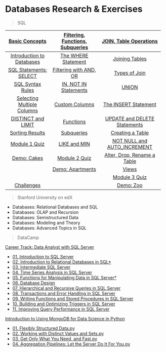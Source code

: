 # Databases Research & Exercises

> SQL

|[Basic Concepts](/sql)        |[Filtering, Functions, Subqueries](/sql)|[JOIN, Table Operations](/sql)|
|:----------------------------:|:--------------------------------------:|:----------------------------:|
|[Introduction to Databases](/sql/introduction-to-databases.sql)|[The WHERE Statement](/sql/the-WHERE-statement.sql)|[Joining Tables](/sql/joining-tables.sql)|
|[SQL Statements: SELECT](/sql/sql-statements-SELECT.sql)|[Filtering with AND, OR](/sql/filtering-with-AND-OR.sql)|[Types of Join](/sql/types-of-join.sql)|
|[SQL Syntax Rules](/sql-syntax-rules.sql)|[IN, NOT IN Statements](/sql/IN-NOT-IN-statements.sql)|[UNION](/sql/UNION.sql)|
|[Selecting Multiple Columns](/sql/selecting-multiple-columns.sql)|[Custom Columns](/sql/custom-columns.sql)|[The INSERT Statement](/sql/the-INSERT-statement.sql)          |
|[DISTINCT and LIMIT](/sql/DISTINCT-and-LIMIT.sql)|[Functions](/sql/functions.sql)|[UPDATE and DELETE Statements](/sql/UPDATE-and-DELETE-statements.sql)|
|[Sorting Results](/sql/sorting-results.sql)|[Subqueries](/sql/subqueries.sql)|[Creating a Table](/sql/creating-a-table.sql)|
|[Module 1 Quiz](/sql/module-1-quiz.sql)|[LIKE and MIN](/sql/LIKE-and-MIN.sql)|[NOT NULL and AUTO_INCREMENT](/sql/NOT-NULL-and-AUTO-INCREMENT.sql)|
|[Demo: Cakes](/sql/demo-cakes.sql)|[Module 2 Quiz](/sql/module-2-quiz.sql)|[Alter, Drop, Rename a Table](/sql/alter-drop-rename-a-table.sql)|
|                              |[Demo: Apartments](/sql/demo-apartments.sql)|[Views](/sql/views.sql)|
|                              |                                    |[Module 3 Quiz](/sql/module-3-quiz.sql)|
|[Challenges](/sql/challenges.sql)|                               |[Demo: Zoo](/sql/demo-zoo.sql)|


> Stanford University on edX
 - Databases: Relational Databases and SQL
 - Databases: OLAP and Recursion 
 - Databases: Semistructured Data
 - Databases: Modeling and Theory
 - Databases: Advanced Topics in SQL

> DataCamp

[Career Track: Data Analyst with SQL Server](/Data%20Analyst%20with%20SQL%20Server)
 - [01. Introduction to SQL Server](/Data%20Analyst%20with%20SQL%20Server/01.%20Introduction%20to%20SQL%20Server.sql)
 - [02. Introduction to Relational Databases in SQL*](/Data%20Analyst%20with%20SQL%20Server/02.%20Introduction%20to%20Relational%20Databases%20in%20SQL.sql)
 - [03. Intermediate SQL Server](/Data%20Analyst%20with%20SQL%20Server/03.%20Intermediate%20SQL%20Server.sql)
 - [04. Time Series Analysis in SQL Server](/Data%20Analyst%20with%20SQL%20Server/04.%20Time%20Series%20Analysis%20in%20SQL%20Server.sql)
 - [05. Functions for Manipulating Data in SQL Server*](/Data%20Analyst%20with%20SQL%20Server/05.%20Functions%20for%20Manipulating%20Data%20in%20SQL%20Server.sql)
 - [06. Database Design](/Data%20Analyst%20with%20SQL%20Server/06.%20Database%20Design.sql)
 - [07. Hierarchical and Recursive Queries in SQL Server](/Data%20Analyst%20with%20SQL%20Server/07.%20Hierarchical%20and%20Recursive%20Queries%20in%20SQL%20Server.sql)
 - [08. Transactions and Error Handling in SQL Server](/Data%20Analyst%20with%20SQL%20Server/08.%20Transactions%20and%20Error%20Handling%20in%20SQL%20Server.sql)
 - [09. Writing Functions and Stored Procedures in SQL Server](/Data%20Analyst%20with%20SQL%20Server/09.%20Writing%20Functions%20and%20Stored%20Procedures%20in%20SQL%20Server.sql)
 - [10. Building and Optimizing Triggers in SQL Server](/Data%20Analyst%20with%20SQL%20Server/10.%20Building%20and%20Optimizing%20Triggers%20in%20SQL%20Server.sql)
 - [11. Improving Query Performance in SQL Server](/Data%20Analyst%20with%20SQL%20Server/11.%20Improving%20Query%20Performance%20in%20SQL%20Server.sql)


[Introduction to Using MongoDB for Data Science in Python](/Introduction%20to%20Using%20MongoDB%20for%20Data%20Science%20in%20Py)
 - [01. Flexibly Structured Data.py](/Introduction%20to%20Using%20MongoDB%20for%20Data%20Science%20in%20Py/01.%20Flexibly%20Structured%20Data.py)
 - [02. Working with Distinct Values and Sets.py](/Introduction%20to%20Using%20MongoDB%20for%20Data%20Science%20in%20Py/02.%20Working%20with%20Distinct%20Values%20and%20Sets.py)
 - [03. Get Only What You Need, and Fast.py](/Introduction%20to%20Using%20MongoDB%20for%20Data%20Science%20in%20Py/03.%20Get%20Only%20What%20You%20Need%2C%20and%20Fast.py)
 - [04. Aggregation Pipelines: Let the Server Do It For You.py](/Introduction%20to%20Using%20MongoDB%20for%20Data%20Science%20in%20Py/04.%20Aggregation%20Pipelines:%20Let%20the%20Server%20Do%20It%20For%20You.py)
